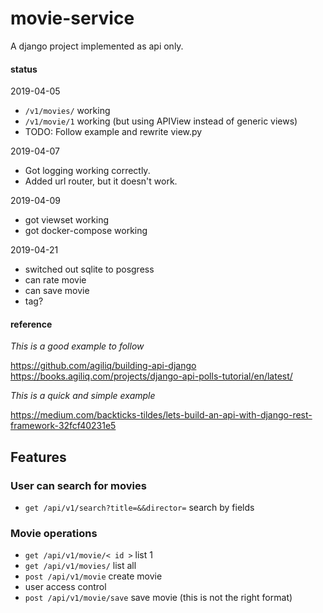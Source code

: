 # movie-service
A django project implemented as api only. 

#### status
2019-04-05 
- `/v1/movies/` working
- `/v1/movie/1` working (but using APIView instead of generic views)
- TODO: Follow example and rewrite view.py

2019-04-07
- Got logging working correctly.
- Added url router, but it doesn't work.

2019-04-09
- got viewset working
- got docker-compose working

2019-04-21
- switched out sqlite to posgress
- can rate movie
- can save movie
- tag?
#### reference
*This is a good example to follow*

https://github.com/agiliq/building-api-django 
https://books.agiliq.com/projects/django-api-polls-tutorial/en/latest/

*This is a quick and simple example* 

https://medium.com/backticks-tildes/lets-build-an-api-with-django-rest-framework-32fcf40231e5

## Features

### User can search for movies
- `get /api/v1/search?title=&&director=` search by fields

### Movie operations
- `get /api/v1/movie/< id >` list 1
- `get /api/v1/movies/` list all
- `post /api/v1/movie` create movie
- user access control
- `post /api/v1/movie/save` save movie (this is not the right format)